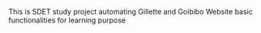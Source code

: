 This is SDET study project automating Gillette and Goibibo Website basic functionalities for learning purpose
